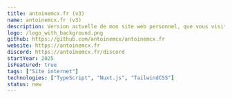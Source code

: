 ```yaml
---
title: antoinemcx.fr (v3)
name: antoinemcx.fr (v3)
description: Version actuelle de mon site web personnel, que vous visitez actuellement.
logo: /logo_with_background.png
github: https://github.com/antoinemcx/antoinemcx.fr
website: https://antoinemcx.fr
discord: https://antoinemcx.fr/discord
startYear: 2025
isFeatured: true
tags: ["Site internet"]
technologies: ["TypeScript", "Nuxt.js", "TailwindCSS"]
status: new
---
```

